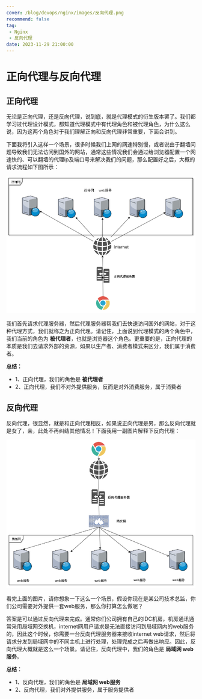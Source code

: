 ```yaml
---
cover: /blog/devops/nginx/images/反向代理.png
recommend: false
tag:
 - Nginx
 - 反向代理
date: 2023-11-29 21:00:00
---
```

# 正向代理与反向代理
## 正向代理

无论是正向代理，还是反向代理，说到底，就是代理模式的衍生版本罢了。我们都学习过代理设计模式，都知道代理模式中有代理角色和被代理角色，为什么这么说，因为这两个角色对于我们理解正向和反向代理非常重要，下面会讲到。

下面我将引入这样一个场景，很多时候我们上网的网速特别慢，或者说由于翻墙问题导致我们无法访问到国外的网站，通常这些情况我们会通过给浏览器配置一个网速快的、可以翻墙的代理ip及端口号来解决我们的问题，那么配置好之后，大概的请求流程如下图所示：

![正向代理](./images/正向代理.png)

我们首先请求代理服务器，然后代理服务器帮我们去快速访问国外的网站，对于这种代理方式，我们就称之为正向代理。请记住，上面说到代理模式的两个角色中，我们当前的角色为 **被代理者**，也就是浏览器这个角色。更重要的是，正向代理的本质是我们去请求外部的资源，如果以生产者、消费者模式来区分，我们属于消费者。

**总结：**

- 1、正向代理，我们的角色是 **被代理者**
- 2、正向代理，我们不对外提供服务，反而是对外消费服务，属于消费者

## 反向代理

反向代理，很显然，就是和正向代理相反，如果说正向代理是男，那么反向代理就是女了，亲，此处不再纠结其他情况！下面我用一副图片解释下反向代理：

![反向代理](./images/反向代理.png)

看完上面的图片，请你想象一下这么一个场景，假设你现在是某公司技术总监，你们公司需要对外提供一套web服务，那么你打算怎么做呢？

答案是可以通过反向代理来完成。通常你们公司拥有自己的IDC机房，机房通讯通常采用局域网交换机，internet网用户请求是无法直接访问到局域网内的web服务的，因此这个时候，你需要一台反向代理服务器来接收internet web请求，然后将请求分发到局域网中的不同主机上进行处理，处理完成之后再做出响应。因此，反向代理大概就是这么一个场景。请记住，反向代理中，我们的角色是 **局域网 web服务**。

**总结：**

- 1、反向代理，我们的角色是 **局域网 web服务**
- 2、反向代理，我们对外提供服务，属于服务提供者